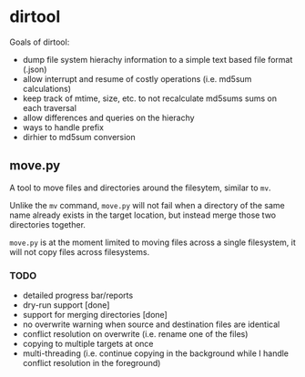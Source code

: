 dirtool
=======

Goals of dirtool:

* dump file system hierachy information to a simple text based file format (.json)
* allow interrupt and resume of costly operations (i.e. md5sum calculations)
* keep track of mtime, size, etc. to not recalculate md5sums sums on each traversal
* allow differences and queries on the hierachy
* ways to handle prefix
* dirhier to md5sum conversion


move.py
-------

A tool to move files and directories around the filesytem, similar to
`mv`.

Unlike the `mv` command, `move.py` will not fail when a directory of
the same name already exists in the target location, but instead merge
those two directories together.

`move.py` is at the moment limited to moving files across a single
filesystem, it will not copy files across filesystems.


### TODO

* detailed progress bar/reports
* dry-run support [done]
* support for merging directories [done]
* no overwrite warning when source and destination files are identical
* conflict resolution on overwrite (i.e. rename one of the files)
* copying to multiple targets at once
* multi-threading (i.e. continue copying in the background while I handle conflict resolution in the foreground)

